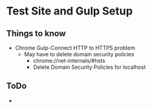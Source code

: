 # Test Site and Gulp Setup

## Things to know
* Chrome Gulp-Connect HTTP to HTTPS problem
    * May have to delete domain security policies
        * chrome://net-internals/#hsts
        * Delete Domain Security Policies for localhost

## ToDo
* 